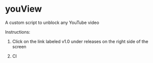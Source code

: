 # youView
A custom script to unblock any YouTube video

Instructions:

1. Click on the link labeled v1.0 under releases on the right side of the screen

2. Cl
